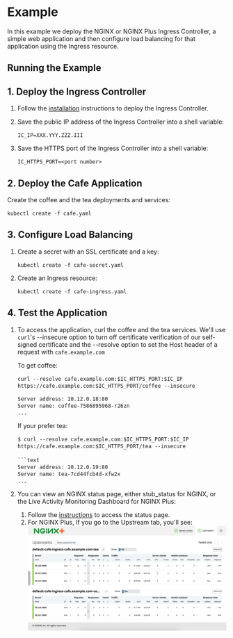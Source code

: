 # Example

In this example we deploy the NGINX or NGINX Plus Ingress Controller, a simple web application and then configure load
balancing for that application using the Ingress resource.

## Running the Example

## 1. Deploy the Ingress Controller

1. Follow the [installation](https://docs.nginx.com/nginx-ingress-controller/installation/installation-with-manifests/)
   instructions to deploy the Ingress Controller.

2. Save the public IP address of the Ingress Controller into a shell variable:

    ```console
    IC_IP=XXX.YYY.ZZZ.III
    ```

3. Save the HTTPS port of the Ingress Controller into a shell variable:

    ```console
    IC_HTTPS_PORT=<port number>
    ```

## 2. Deploy the Cafe Application

Create the coffee and the tea deployments and services:

```console
kubectl create -f cafe.yaml
```

## 3. Configure Load Balancing

1. Create a secret with an SSL certificate and a key:

    ```console
    kubectl create -f cafe-secret.yaml
    ```

2. Create an Ingress resource:

    ```console
    kubectl create -f cafe-ingress.yaml
    ```

## 4. Test the Application

1. To access the application, curl the coffee and the tea services. We'll use ```curl```'s --insecure option to turn off
certificate verification of our self-signed certificate and the --resolve option to set the Host header of a request
with ```cafe.example.com```

    To get coffee:

    ```console
    curl --resolve cafe.example.com:$IC_HTTPS_PORT:$IC_IP https://cafe.example.com:$IC_HTTPS_PORT/coffee --insecure
    ```

    ```text
    Server address: 10.12.0.18:80
    Server name: coffee-7586895968-r26zn
    ...
    ```

    If your prefer tea:

    ```console
    $ curl --resolve cafe.example.com:$IC_HTTPS_PORT:$IC_IP https://cafe.example.com:$IC_HTTPS_PORT/tea --insecure

    ```text
    Server address: 10.12.0.19:80
    Server name: tea-7cd44fcb4d-xfw2x
    ...
    ```

1. You can view an NGINX status page, either stub_status for NGINX, or the Live Activity Monitoring Dashboard for NGINX
   Plus:
    1. Follow the [instructions](https://docs.nginx.com/nginx-ingress-controller/logging-and-monitoring/status-page/) to
       access the status page.
    1. For NGINX Plus, If you go to the Upstream tab, you'll see: ![dashboard](dashboard.png)
